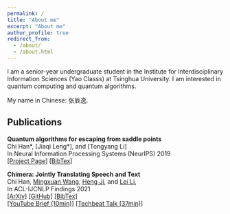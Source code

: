 ```yaml
---
permalink: /
title: "About me"
excerpt: "About me"
author_profile: true
redirect_from: 
  - /about/
  - /about.html
---
```


I am a senior-year undergraduate student in the Institute for Interdisciplinary Information Sciences (Yao Classs) at Tsinghua University. I am interested in quantum computing and quantum algorithms.

My name in Chinese: 张辰逸.

## Publications

**Quantum algorithms for escaping from saddle points**
<br />
Chi Han\*, 
[Jiaqi Leng\*], and
[Tongyang Li]
<br />
In Neural Information Processing Systems (NeurIPS) 2019
<br />
[[Project Page]](http://vcml.csail.mit.edu)
[[BibTex]](http://vcml.csail.mit.edu/data/bibtex/2019NeurIPS-VCML.bib)

**Chimera: Jointly Translating Speech and Text**
<br />
Chi Han, 
[Mingxuan Wang](https://mingxuan.github.io/),
[Heng Ji](http://blender.cs.illinois.edu/hengji.html), and
[Lei Li](https://sites.cs.ucsb.edu/~lilei/),
<br />
In ACL-IJCNLP Findings 2021
<br />
[[ArXiv]](https://arxiv.org/abs/2105.03095)
[[GitHub]](https://github.com/Glaciohound/Chimera-ST)
[[BibTex]](./data/chimera2021.bib)
<br />
[[YouTube Brief (10min)]](https://youtu.be/jkrl0gjVIyQ)
[[Techbeat Talk (37min)]](https://www.techbeat.net/talk-info?id=571)
